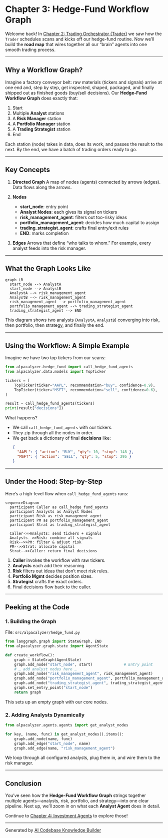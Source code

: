 # Chapter 3: Hedge-Fund Workflow Graph

Welcome back! In [Chapter 2: Trading Orchestrator (Trader)](02_trading_orchestrator__trader__.md) we saw how the `Trader` schedules scans and kicks off our hedge-fund routine. Now we’ll build the **road map** that wires together all our “brain” agents into one smooth trading process.

---

## Why a Workflow Graph?

Imagine a factory conveyor belt: raw materials (tickers and signals) arrive at one end and, step by step, get inspected, shaped, packaged, and finally shipped out as finished goods (buy/sell decisions). Our **Hedge-Fund Workflow Graph** does exactly that:

1. Start
2. Multiple **Analyst** stations
3. A **Risk Manager** station
4. A **Portfolio Manager** station
5. A **Trading Strategist** station
6. End

Each station (node) takes in data, does its work, and passes the result to the next. By the end, we have a batch of trading orders ready to go.

---

## Key Concepts

1. **Directed Graph**
   A map of nodes (agents) connected by arrows (edges). Data flows along the arrows.

2. **Nodes**

   - **start_node**: entry point
   - **Analyst Nodes**: each gives its signal on tickers
   - **risk_management_agent**: filters out too-risky ideas
   - **portfolio_management_agent**: decides how much capital to assign
   - **trading_strategist_agent**: crafts final entry/exit rules
   - **END**: marks completion

3. **Edges**
   Arrows that define “who talks to whom.” For example, every analyst feeds into the risk manager.

---

## What the Graph Looks Like

```mermaid
graph LR
  start_node --> AnalystA
  start_node --> AnalystB
  AnalystA --> risk_management_agent
  AnalystB --> risk_management_agent
  risk_management_agent --> portfolio_management_agent
  portfolio_management_agent --> trading_strategist_agent
  trading_strategist_agent --> END
```

This diagram shows two analysts (`AnalystA`, `AnalystB`) converging into risk, then portfolio, then strategy, and finally the end.

---

## Using the Workflow: A Simple Example

Imagine we have two top tickers from our scans:

```python
from alpacalyzer.hedge_fund import call_hedge_fund_agents
from alpacalyzer.data.models import TopTicker

tickers = [
    TopTicker(ticker="AAPL", recommendation="buy", confidence=0.9),
    TopTicker(ticker="MSFT", recommendation="sell", confidence=0.6),
]

result = call_hedge_fund_agents(tickers)
print(result["decisions"])
```

What happens?

- We call `call_hedge_fund_agents` with our tickers.
- They zip through all the nodes in order.
- We get back a dictionary of final **decisions** like:
  ```json
  {
    "AAPL": { "action": "BUY", "qty": 10, "stop": 148 },
    "MSFT": { "action": "SELL", "qty": 5, "stop": 295 }
  }
  ```

---

## Under the Hood: Step-by-Step

Here’s a high-level flow when `call_hedge_fund_agents` runs:

```mermaid
sequenceDiagram
  participant Caller as call_hedge_fund_agents
  participant Analysts as Analyst Nodes
  participant Risk as risk_management_agent
  participant PM as portfolio_management_agent
  participant Strat as trading_strategist_agent

  Caller->>Analysts: send tickers + signals
  Analysts-->>Risk: combine all signals
  Risk-->>PM: filter & adjust risk
  PM-->>Strat: allocate capital
  Strat-->>Caller: return final decisions
```

1. **Caller** invokes the workflow with raw tickers.
2. **Analysts** each add their reasoning.
3. **Risk** filters out ideas that don’t meet risk rules.
4. **Portfolio Mgmt** decides position sizes.
5. **Strategist** crafts the exact orders.
6. Final decisions flow back to the caller.

---

## Peeking at the Code

### 1. Building the Graph

File: `src/alpacalyzer/hedge_fund.py`

```python
from langgraph.graph import StateGraph, END
from alpacalyzer.graph.state import AgentState

def create_workflow():
    graph = StateGraph(AgentState)
    graph.add_node("start_node", start)              # Entry point
    # … add analyst nodes here …
    graph.add_node("risk_management_agent", risk_management_agent)
    graph.add_node("portfolio_management_agent", portfolio_management_agent)
    graph.add_node("trading_strategist_agent", trading_strategist_agent)
    graph.set_entry_point("start_node")
    return graph
```

This sets up an empty graph with our core nodes.

### 2. Adding Analysts Dynamically

```python
from alpacalyzer.agents.agents import get_analyst_nodes

for key, (name, func) in get_analyst_nodes().items():
    graph.add_node(name, func)
    graph.add_edge("start_node", name)
    graph.add_edge(name, "risk_management_agent")
```

We loop through all configured analysts, plug them in, and wire them to the risk manager.

---

## Conclusion

You’ve seen how the **Hedge-Fund Workflow Graph** strings together multiple agents—analysts, risk, portfolio, and strategy—into one clear pipeline. Next up, we’ll zoom in on what each **Analyst Agent** does in detail.

Continue to [Chapter 4: Investment Agents](04_investment_agents_.md) to explore those!

---

Generated by [AI Codebase Knowledge Builder](https://github.com/The-Pocket/Tutorial-Codebase-Knowledge)
